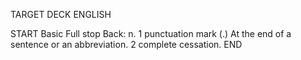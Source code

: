 TARGET DECK
ENGLISH

START
Basic
Full stop
Back: n. 1 punctuation mark (.) At the end of a sentence or an abbreviation. 2 complete cessation.
END
